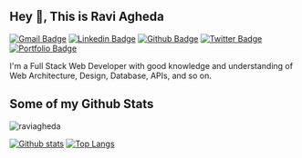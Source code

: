## Hey 👋, This is Ravi Agheda
[![Gmail Badge](https://img.shields.io/badge/-rsagheda123@gmail.com-c14438?style=flat&logo=Gmail&logoColor=white&link=mailto:rsagheda123@gmail.com)](mailto:rsagheda123@gmail.com) 
[![Linkedin Badge](https://img.shields.io/badge/-raviagheda-0072b1?style=flat&logo=Linkedin&logoColor=white&link=https://www.linkedin.com/in/raviagheda/)](https://www.linkedin.com/in/raviagheda/) [![Github Badge](https://img.shields.io/badge/-raviagheda-grey?style=flat&logo=github&logoColor=white&link=https://github.com/raviagheda/)](https://www.github.com/raviagheda/) [![Twitter Badge](https://img.shields.io/badge/-RaviAgheda-00acee?style=flat&logo=twitter&logoColor=white&link=https://twitter.com/RaviAgheda/)](https://www.twitter.com/RaviAgheda/) [![Portfolio Badge](https://img.shields.io/badge/portfolio-web-blue?style=flat&link=raviagheda.github.io/)](raviagheda.github.io/) <p align='left'>I'm a Full Stack Web Developer with good knowledge and understanding of Web Architecture, Design, Database, APIs, and so on.</p>
## Some of my Github Stats
<p align=left> <img src=https://komarev.com/ghpvc/?username=raviagheda alt=raviagheda /> </p>

[![Github stats](https://github-readme-stats.vercel.app/api?username=raviagheda&show_icons=true&include_all_commits=true)](https://github.com/raviagheda/github-readme-stats)
[![Top Langs](https://github-readme-stats.vercel.app/api/top-langs/?username=raviagheda&layout=compact)](https://github.com/raviagheda/github-readme-stats)


<!--
**raviagheda/raviagheda** is a ✨ _special_ ✨ repository because its `README.md` (this file) appears on your GitHub profile.

Here are some ideas to get you started:

- 🔭 I’m currently working on ...
- 🌱 I’m currently learning ...
- 👯 I’m looking to collaborate on ...
- 🤔 I’m looking for help with ...
- 💬 Ask me about ...
- 📫 How to reach me: ...
- 😄 Pronouns: ...
- ⚡ Fun fact: ...
-->
